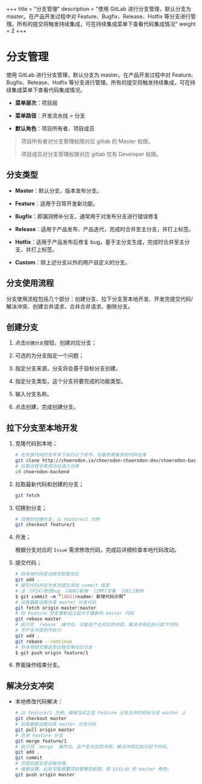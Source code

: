 ﻿+++
title = "分支管理"
description = "使用 GitLab 进行分支管理，默认分支为 master。在产品开发过程中对 Feature、Bugfix、Release、Hotfix 等分支进行管理。所有的提交将触发持续集成，可在持续集成菜单下查看代码集成情况"
weight = 2
+++

# 分支管理
  
使用 GitLab 进行分支管理，默认分支为 master。在产品开发过程中对 Feature、Bugfix、Release、Hotfix 等分支进行管理。所有的提交将触发持续集成，可在持续集成菜单下查看代码集成情况。

  - **菜单层次**：项目层  

  - **菜单路径**：开发流水线 >  分支

  - **默认角色**：项目所有者、项目成员

<blockquote class="note">
  项目所有者对分支管理权限对应 gitlab 的 Master 权限。

  项目成员对分支管理权限对应 gitlab 仅有 Developer 权限。
</blockquote>

## 分支类型

 - **Master**：默认分支，版本发布分支。
 
 - **Feature**：适用于日常开发新功能。

 - **Bugfix**：即漏洞修补分支，通常用于对发布分支进行错误修复

 - **Release**：适用于产品发布、产品迭代，完成时合并至主分支，并打上标签。

 - **Hotfix**：适用于产品发布后修复 bug，基于主分支生成，完成时合并至主分支，并打上标签。
 
 - **Custom**：除上述分支以外的用户自定义的分支。

## 分支使用流程
 
分支使用流程包括几个部分：创建分支、拉下分支至本地开发、开发完提交代码/解决冲突、创建合并请求、合并合并请求、删除分支。


## 创建分支

 1. 点击`创建分支`按钮，创建对应分支；

 1. 可选的为分支指定一个问题；

 1. 指定分支来源，分支将会基于目标分支创建。
    
 1. 指定分支类型，这个分支将要完成的功能类型。
 
 1. 输入分支名称。
 
 1. 点击创建，完成创建分支。
 

## 拉下分支至本地开发

 1. 克隆代码到本地；

    ```bash
    # 在存放代码的文件夹下执行以下命令，拉取所需服务的代码仓库
    git clone http://choerodon.io/choerodon-choerodon-dev/choerodon-backend.git
    # 拉取远程仓库成功后进入仓库
    cd choerodon-backend
    ```
 1. 拉取最新代码和创建的分支；

    ```bash
    git fetch
    ```
 1. 切换到分支；

    ```bash
    # 切换到创建分支，以 feature/1 为例
    git checkout feature/1
    ```
 1. 开发；

    根据分支对应的 `Issue` 需求修改代码，完成后详细检查本地代码改动。

 1. 提交代码；

    ```bash
    # 将本地代码变动提交到暂存区
    git add .
    # 提交代码并且为本次提交添加 commit 信息
    # 注：[FIX]修改bug  [ADD]新增  [IMP]完善  [DEL]删除
    $ git commit –m “[ADD]readme: 新增代码示例”
    # 拉取最新远程仓库 master 分支代码
    git fetch origin master:master
    # 将 Feature 分支重新设立起点于最新的 master 代码
    git rebase master
    # 执行完 `rebase` 操作后，可能会产生对应的冲突，解决冲突后执行如下代码。
    # 不产生冲突则不执行
    git add .
    git rebase --continue
    # 将本地提交推送至远程仓库对应分支
    $ git push origin feature/1
    ```
 1. 界面操作结束分支。

## 解决分支冲突

 - 本地修改代码解决：

    ```bash
    # 以 feature/1 为例，确保当前正在 Feature 分支合并的目标分支 master 上
    git checkout master
    # 拉取最新远程仓库 master 分支代码
    git pull origin master
    # 合并 Feature 分支
    git merge feature/1
    # 执行完 `merge` 操作后，会产生对应的冲突，解决冲突后执行如下代码。
    git add .
    git commit
    # 完成后提交至远程仓库。
    # 根据设置，此处可能需要项目管理员权限，即 GitLab 的 master 角色。
    git push origin master
    ```

